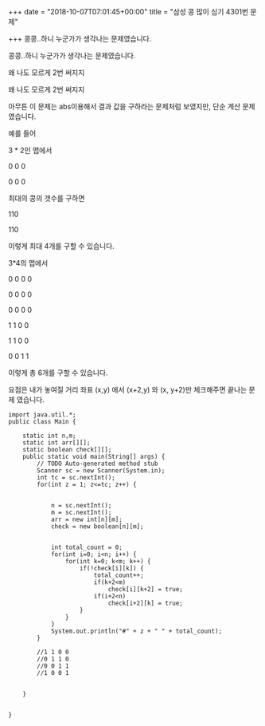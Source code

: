 +++
date = "2018-10-07T07:01:45+00:00"
title = "삼성 콩 많이 심기 4301번 문제"

+++
콩콩..하니 누군가가 생각나는 문제였습니다.

콩콩..하니 누군가가 생각나는 문제였습니다.

왜 나도 모르게 2번 써지지

왜 나도 모르게 2번 써지지

아무튼 이 문제는 abs이용해서 결과 값을 구하라는 문제처럼 보였지만, 단순 계산 문제였습니다.

예를 들어

3 * 2인 맵에서

0 0 0

0 0 0

최대의 콩의 갯수를 구하면

110   

110

이렇게 최대 4개를 구할 수 있습니다.

3*4의 맵에서

0 0 0 0

0 0 0 0

0 0 0 0

1 1 0 0

1 1 0 0

0 0 1 1

이렇게 총 6개를 구할 수 있습니다.

요점은 내가 놓여질 거리 좌표 (x,y) 에서 (x+2,y) 와 (x, y+2)만 체크해주면 끝나는 문제 였습니다.

    import java.util.*;
    public class Main {
    
    	static int n,m;
    	static int arr[][];
    	static boolean check[][];
    	public static void main(String[] args) {
    		// TODO Auto-generated method stub
    		Scanner sc = new Scanner(System.in);
    		int tc = sc.nextInt();
    		for(int z = 1; z<=tc; z++) {
    
    
    			n = sc.nextInt();
    			m = sc.nextInt();
    			arr = new int[n][m];
    			check = new boolean[n][m];
    
    
    			int total_count = 0;
    			for(int i=0; i<n; i++) {
    				for(int k=0; k<m; k++) {
    					if(!check[i][k]) {
    						total_count++;
    						if(k+2<m)
    							check[i][k+2] = true;
    						if(i+2<n)
    							check[i+2][k] = true;
    					}
    				}
    			}
    			System.out.println("#" + z + " " + total_count);
    		}
    
    		//1 1 0 0
    		//0 1 1 0
    		//0 0 1 1
    		//1 0 0 1
    
    
    	}
    
    
    }
    
